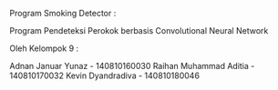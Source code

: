 Program Smoking Detector :

Program Pendeteksi Perokok berbasis Convolutional Neural Network

Oleh Kelompok 9 :

Adnan Januar Yunaz      - 140810160030
Raihan Muhammad Aditia  - 140810170032
Kevin Dyandradiva       - 140810180046